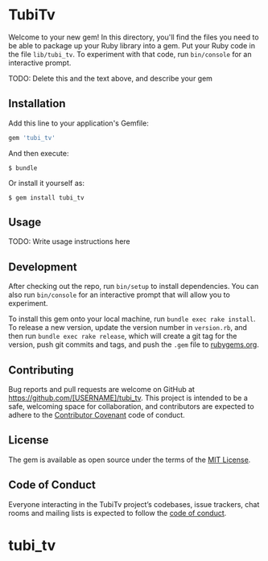 # TubiTv

Welcome to your new gem! In this directory, you'll find the files you need to be able to package up your Ruby library into a gem. Put your Ruby code in the file `lib/tubi_tv`. To experiment with that code, run `bin/console` for an interactive prompt.

TODO: Delete this and the text above, and describe your gem

## Installation

Add this line to your application's Gemfile:

```ruby
gem 'tubi_tv'
```

And then execute:

    $ bundle

Or install it yourself as:

    $ gem install tubi_tv

## Usage

TODO: Write usage instructions here

## Development

After checking out the repo, run `bin/setup` to install dependencies. You can also run `bin/console` for an interactive prompt that will allow you to experiment.

To install this gem onto your local machine, run `bundle exec rake install`. To release a new version, update the version number in `version.rb`, and then run `bundle exec rake release`, which will create a git tag for the version, push git commits and tags, and push the `.gem` file to [rubygems.org](https://rubygems.org).

## Contributing

Bug reports and pull requests are welcome on GitHub at https://github.com/[USERNAME]/tubi_tv. This project is intended to be a safe, welcoming space for collaboration, and contributors are expected to adhere to the [Contributor Covenant](http://contributor-covenant.org) code of conduct.

## License

The gem is available as open source under the terms of the [MIT License](https://opensource.org/licenses/MIT).

## Code of Conduct

Everyone interacting in the TubiTv project’s codebases, issue trackers, chat rooms and mailing lists is expected to follow the [code of conduct](https://github.com/[USERNAME]/tubi_tv/blob/master/CODE_OF_CONDUCT.md).
# tubi_tv

